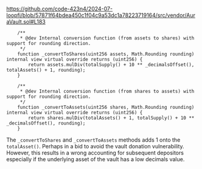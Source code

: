 https://github.com/code-423n4/2024-07-loopfi/blob/57871f64bdea450c1f04c9a53dc1a78223719164/src/vendor/AuraVault.sol#L183

```solidity
    /**
     * @dev Internal conversion function (from assets to shares) with support for rounding direction.
     */
    function _convertToShares(uint256 assets, Math.Rounding rounding) internal view virtual override returns (uint256) {
        return assets.mulDiv(totalSupply() + 10 ** _decimalsOffset(), totalAssets() + 1, rounding);
    }

    /**
     * @dev Internal conversion function (from shares to assets) with support for rounding direction.
     */
    function _convertToAssets(uint256 shares, Math.Rounding rounding) internal view virtual override returns (uint256) {
        return shares.mulDiv(totalAssets() + 1, totalSupply() + 10 ** _decimalsOffset(), rounding);
    }
```

The `_convertToShares` and `_convertToAssets` methods adds 1 onto the `totalAsset()`. Perhaps in a bid to avoid the vault donation vulnerability. However, this results in a wrong accounting for subsequent depositors especially if the underlying asset of the vault has a low decimals value.